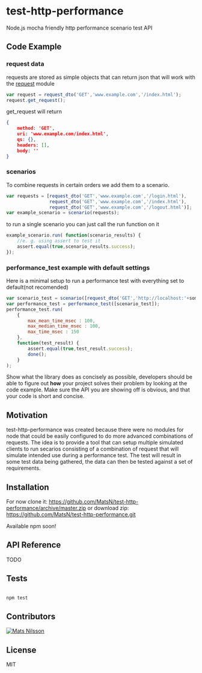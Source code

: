 # test-http-performance
Node.js mocha friendly http performance scenario test API

## Code Example

### request data
requests are stored as simple objects that can return json that will work with the [request](https://www.npmjs.com/package/request)
 module
```javascript
var request = request_dto('GET','www.example.com','/index.html');
request.get_request();
```
get_request will return

```json
{
    method: 'GET',
    uri: 'www.example.com/index.html',
    qs: {},
    headers: [],
    body: ''
}
```
### scenarios
To combine requests in certain orders we add them to a scenario.
```javascript
var requests = [request_dto('GET','www.example.com','/login.html'),
                request_dto('GET','www.example.com','/index.html'),
                request_dto('GET','www.example.com','/logout.html')];
var example_scenario = scenario(requests);
```
to run a single scenario you can just call the run function on it
```javascript
example_scenario.run( function(scenario_results) {
    //e. g. using assert to test it
    assert.equal(true,scenario_results.success);
});
```
### performance_test example with default settings
Here is a minimal setup to run a performance test with everything set to default(not recomended)
```javascript
var scenario_test = scenario([request_dto('GET','http://localhost:'+some_free_port)]);
var performance_test = performance_test([scenario_test]);
performance_test.run(
    { 
        max_mean_time_msec : 100,
        max_median_time_msec : 100,
        max_time_msec : 150 
    },
    function(test_result) {
        assert.equal(true,test_result.success);
        done();
    }
);

```
Show what the library does as concisely as possible, developers should be able to figure out **how** your project solves their problem by looking at the code example. Make sure the API you are showing off is obvious, and that your code is short and concise.

## Motivation

test-http-performance was created because there were no modules for node that could be easily configured to do more advanced combinations of requests.
The idea is to provide a tool that can setup multiple simulated clients to run secarios consisting of a combination of request that will simulate intended use during a performance test.
The test will result in some test data being gathered, the data can then be tested against a set of requirements. 


## Installation

For now clone it: 
https://github.com/MatsN/test-http-performance/archive/master.zip
or download zip:
https://github.com/MatsN/test-http-performance.git

Available npm soon!

## API Reference

TODO

## Tests

```javascript

npm test

```

## Contributors

[![Mats Nilsson](https://avatars1.githubusercontent.com/u/6709044?v=3&s=460)](https://github.com/MatsN)

## License

MIT